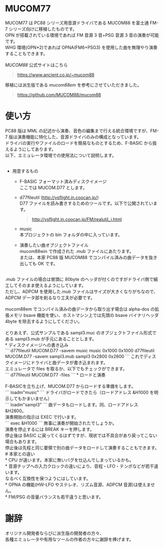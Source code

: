 # MUCOM77
 
MUCOM77 は PC88 シリーズ用音源ドライバである MUCOM88 を富士通 FM-7 シリーズ向けに移植したものです。<br>
OPN が搭載されている環境であれば FM 音源 3 音+PSG 音源 3 音の演奏が可能です。<br>
WHG 環境(OPN*2)であれば OPNA(FM6+PSG3) を使用した曲を無理やり演奏することもできます。<br> 
<br>
*MUCOM88* 公式サイトはこちら<br>
>https://www.ancient.co.jp/~mucom88<br>

移植には派生版である *mucom88em* を参考にさせていただきました。 <br>
>https://github.com/MUCOM88/mucom88<br>

# 使い方

PC88 版は MML の記述から演奏、音色の編集まで行える統合環境ですが、FM-7 版は演奏機能に特化した、音源ドライバのみの構成となっています。<br>
ドライバの実行やファイルのロードを簡易なものとするため、F-BASIC から扱えるようにしてあります。<br>
以下、エミュレータ環境での使用法について説明します。<br>
<br>
* 用意するもの<br>
  * F-BASIC フォーマット済みディスクイメージ<br>
ここでは MUCOM.D77 とします。<br>
  * d77fileutil (http://ysflight.in.coocan.jp/)<br>
D77 ファイルを読み書きするためのツールです。以下で公開されています。<br>
    >http://ysflight.in.coocan.jp/FM/realutil_j.html<br>
    
  * music<br>
本プロジェクトの bin フォルダの中に入っています。<br>
  * 演奏したい曲オブジェクトファイル<br>
mucom88win で作成された .mub ファイルにあたります。<br>
または、本家 PC88 版 MUCOM88 でコンパイル済みの曲データを抜き出しても OK です。<br>
<br>
.mub ファイルの場合は冒頭に 80byte のヘッダが付くのですがドライバ側で細工してそのまま使えるようにしています。<br>
ただし、ADPCM を使用した.mub ファイルはサイズが大きくなりがちなので、ADPCM データ部を削るなり工夫が必要です。<br>
<br>
mucom88em でコンパイル済みの曲データから取り出す場合は alpha-dos の拡張メモリ bsave 機能を使い、ホストマシン上では先頭の bsave バイナリヘッダ 4byte を除去するようにしてください。<br>
<br>
とりあえず、公式サンプルである sampl3.muc のオブジェクトファイル形式である sampl3.mub が手元にあることとします。
<br>
* ディスクイメージへの書き込み<br>
  ```
  d77fileutil MUCOM.D77 -savem music music 0x1000 0x1000
  d77fileutil MUCOM.D77 -savem sampl3.mub sampl3 0x2800 0x2800
  ```
  これでディスクイメージにドライバと曲データが書き込まれます。<br>
  エミュレータで files を取るか、以下でもチェックができます。<br>
  ```
  d77fileutil MUCOM.D77 -files
  ```
* ロードと演奏<br>
  <br>
  F-BASICを立ち上げ、MUCOM.D77 からロードする準備をします。<br>
    ```
    loadm"music"
    ```
    ドライバがロードできたら（ロードアドレス &H1000 を明示してもかまいません）<br>
    ```
    loadm"sampl3"
    ```
    曲データもロードします。同、ロードアドレス &H2800。<br>
    演奏開始の指示は EXEC で行います。<br>
    ```
    exec &H1000
    ```
    無事に演奏が開始されたでしょうか。<br>
    演奏を停止するには BREAK キーを押します。<br>
    停止後は BASIC に戻ってくるはずですが、現状では不具合があり戻ってこない場合もあります。<br>
停止後は先程と同じ要領で別の曲データをロードして演奏することもできます。<br>
# 本家との違い<br>
* CPU が違います。本家に無いバグを仕込んでしまっているかも。<br>
* 音源チップへの入力クロックの違いにより、音程・LFO・テンポなどが若干違います。<br>
    なるべく互換性を保つようにはしています。<br>
* OPNA の機能(HW-LFO やステレオ、リズム音源、ADPCM 音源)は使えません。<br>
* FM/PSG の音量バランスも若干違うと思います。<br>
  
# 謝辞<br>

オリジナル開発者ならびに派生版の開発者の方々、<br>
各種エミュレータや有用なツールの作者の方々に謝辞を捧げます。<br>
